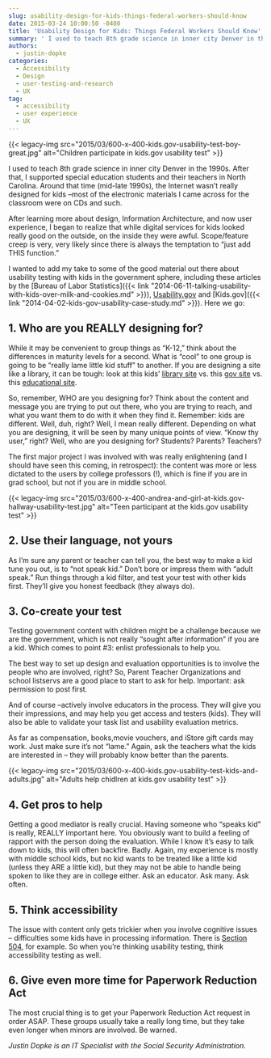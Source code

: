 ```yaml
---
slug: usability-design-for-kids-things-federal-workers-should-know
date: 2015-03-24 10:00:50 -0400
title: 'Usability Design for Kids: Things Federal Workers Should Know'
summary: ' I used to teach 8th grade science in inner city Denver in the 1990s. After that, I supported special education students and their teachers in North Carolina. Around that time (mid-late 1990s), the Internet wasn’t really designed for kids &ndash;most of the electronic materials I'
authors:
  - justin-dopke
categories:
  - Accessibility
  - Design
  - user-testing-and-research
  - UX
tag:
  - accessibility
  - user experience
  - UX
---
```


{{< legacy-img src="2015/03/600-x-400-kids.gov-usability-test-boy-great.jpg" alt="Children participate in kids.gov usability test" >}}

I used to teach 8th grade science in inner city Denver in the 1990s. After that, I supported special education students and their teachers in North Carolina. Around that time (mid-late 1990s), the Internet wasn’t really designed for kids –most of the electronic materials I came across for the classroom were on CDs and such.

After learning more about design, Information Architecture, and now user experience, I began to realize that while digital services for kids looked really good on the outside, on the inside they were awful. Scope/feature creep is very, very likely since there is always the temptation to “just add THIS function.”

I wanted to add my take to some of the good material out there about usability testing with kids in the government sphere, including these articles by the [Bureau of Labor Statistics]({{< link "2014-06-11-talking-usability-with-kids-over-milk-and-cookies.md" >}}), [Usability.gov](http://www.usability.gov/get-involved/blog/2015/02/working-with-kids-and-teens.html) and [Kids.gov]({{< link "2014-04-02-kids-gov-usability-case-study.md" >}}). Here we go:

## 1. Who are you REALLY designing for?

While it may be convenient to group things as “K-12,” think about the differences in maturity levels for a second. What is “cool” to one group is going to be “really lame little kid stuff” to another. If you are designing a site like a library, it can be tough: look at this kids’ [library site](http://www.startsquad.org/) vs. this [gov site](http://www.si.edu) vs. this [educational site](http://www.exploratorium.edu/.).

So, remember, WHO are you designing for? Think about the content and message you are trying to put out there, who you are trying to reach, and what you want them to do with it when they find it. Remember: kids are different. Well, duh, right? Well, I mean really different. Depending on what you are designing, it will be seen by many unique points of view. “Know thy user,” right? Well, who are you designing for? Students? Parents? Teachers?

The first major project I was involved with was really enlightening (and I should have seen this coming, in retrospect): the content was more or less dictated to the users by college professors (!), which is fine if you are in grad school, but not if you are in middle school.

{{< legacy-img src="2015/03/600-x-400-andrea-and-girl-at-kids.gov-hallway-usability-test.jpg" alt="Teen participant at the kids.gov usability test" >}}

 

## 2. Use their language, not yours

As I’m sure any parent or teacher can tell you, the best way to make a kid tune you out, is to “not speak kid.” Don’t bore or impress them with “adult speak.” Run things through a kid filter, and test your test with other kids first. They’ll give you honest feedback (they always do).

## 3. Co-create your test

Testing government content with children might be a challenge because we are the government, which is not really “sought after information” if you are a kid. Which comes to point #3: enlist professionals to help you.

The best way to set up design and evaluation opportunities is to involve the people who are involved, right? So, Parent Teacher Organizations and school listservs are a good place to start to ask for help. Important: ask permission to post first.

And of course –actively involve educators in the process. They will give you their impressions, and may help you get access and testers (kids). They will also be able to validate your task list and usability evaluation metrics.

As far as compensation, books,movie vouchers, and iStore gift cards may work. Just make sure it’s not “lame.” Again, ask the teachers what the kids are interested in &#8211; they will probably know better than the parents.

{{< legacy-img src="2015/03/600-x-400-kids.gov-usability-test-kids-and-adults.jpg" alt="Adults help chidlren at kids.gov usability test" >}}

## 4. Get pros to help

Getting a good mediator is really crucial. Having someone who “speaks kid” is really, REALLY important here. You obviously want to build a feeling of rapport with the person doing the evaluation. While I know it’s easy to talk down to kids, this will often backfire. Badly. Again, my experience is mostly with middle school kids, but no kid wants to be treated like a little kid (unless they ARE a little kid), but they may not be able to handle being spoken to like they are in college either. Ask an educator. Ask many. Ask often.

## 5. Think accessibility

The issue with content only gets trickier when you involve cognitive issues &#8211; difficulties some kids have in processing information. There is [Section 504](http://www2.ed.gov/about/offices/list/ocr/504faq.html), for example. So when you’re thinking usability testing, think accessibility testing as well.

## 6. Give even more time for Paperwork Reduction Act

The most crucial thing is to get your Paperwork Reduction Act request in order ASAP. These groups usually take a really long time, but they take even longer when minors are involved. Be warned.

_Justin Dopke is an IT Specialist with the Social Security Administration._